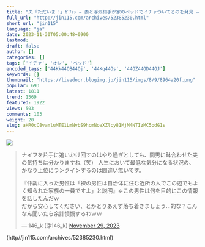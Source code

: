 ```yaml
---
title: "夫「ただいま！」ｶﾞﾁｬｯ → 妻と浮気相手が家のベッドでイチャついてるのを発見 → 結果ｗｗｗｗｗ "
full_url: "http://jin115.com/archives/52385230.html"
short_url: "jin115"
language: "ja"
date: 2023-11-30T05:00:48+0900
lastmod: 
draft: false
author: []
categories: []
tags: ['イチャ', 'オレ', 'ベッド']
encoded_tags: ['44Kk44OB44Oj', '44Kq44Os', '44OZ44OD44OJ']
keywords: []
thumbnail: "https://livedoor.blogimg.jp/jin115/imgs/8/9/8964a20f.png"
popular: 693
latest: 1811
trend: 1569
featured: 1922
views: 503
comments: 103
weight: 20
slug: aHR0cC8vamluMTE1LmNvbS9hcmNoaXZlcy81MjM4NTIzMC5odG1s
---
```


![](https://livedoor.blogimg.jp/jin115/imgs/8/9/8964a20f.png)

<blockquote class='twitter-tweet'><p>ナイフを片手に追いかけ回すのはやり過ぎとしても、間男に鉢合わせた夫の気持ちは分かりますね（笑） 人生において最低な気分になる状況の、かなり上位にランクインするのは間違い無いです。</p><p lang='ja' dir='ltr'>『仲裁に入った男性は「裸の男性は自治体に住む近所の人でこの辺でもよく知られた家族の一員ですよ」と説明』←この男性は何を目的にこの情報を話したんだｗ<br>だから安心してください、とかとりあえず落ち着きましょう…的な？こんなん聞いたら余計憤慨するわｗｗ</p>— 146_k (@146_k) <a href='https//twitter.com/146_k/status/1729726679763882404?ref_src=twsrc%5Etfw'>November 29, 2023</a></blockquote> 

(http//jin115.com/archives/52385230.html)
